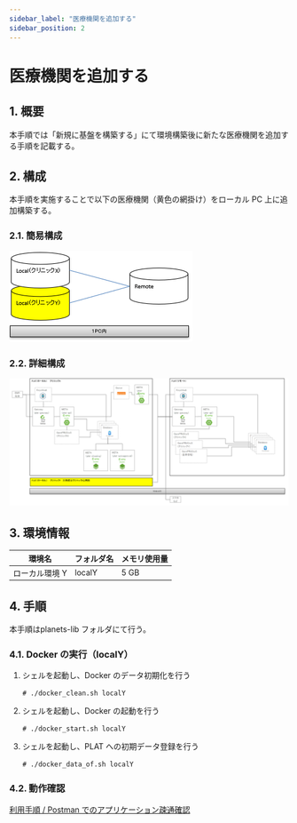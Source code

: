 ```yaml
---
sidebar_label: "医療機関を追加する"
sidebar_position: 2
---
```


# 医療機関を追加する

## 1. 概要

本手順では「新規に基盤を構築する」にて環境構築後に新たな医療機関を追加する手順を記載する。

## 2. 構成

本手順を実施することで以下の医療機関（黄色の網掛け）をローカル PC 上に追加構築する。

### 2.1. 簡易構成

![image.png](../.attachments/image-76a94113-e391-4406-b9ac-cf8b8a0c9e3e.png)

### 2.2. 詳細構成

![image.png](../.attachments/image-d053624d-496c-421b-96e9-868e8a22a73b.png)

## 3. 環境情報

| 環境名         | フォルダ名 | メモリ使用量 |
| -------------- | ---------- | ------------ |
| ローカル環境 Y | localY     | 5 GB         |

## 4. 手順

本手順はplanets-lib フォルダにて行う。

### 4.1. Docker の実行（localY）

1.  シェルを起動し、Docker のデータ初期化を行う

    ```
    # ./docker_clean.sh localY
    ```

1.  シェルを起動し、Docker の起動を行う

    ```
    # ./docker_start.sh localY
    ```

1.  シェルを起動し、PLAT への初期データ登録を行う

    ```
    # ./docker_data_of.sh localY
    ```

### 4.2. 動作確認

[利用手順 / Postman でのアプリケーション疎通確認](../Usage/operation_check.md)

